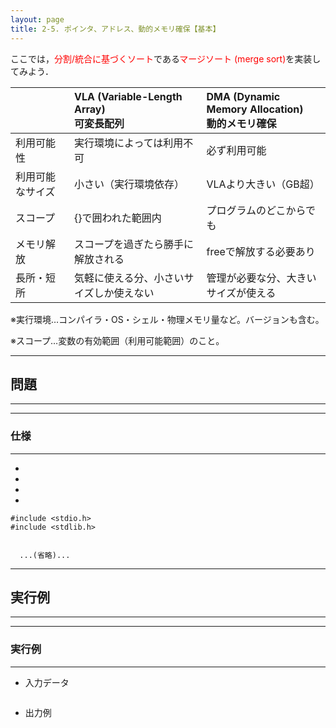 ```yaml
---
layout: page
title: 2-5. ポインタ、アドレス、動的メモリ確保【基本】
---
```



ここでは，<font color="red">分割/統合に基づくソート</font>である<font color="red">マージソート (merge sort)</font>を実装してみよう．

|                | VLA (Variable-Length Array)<br>可変長配列 | DMA (Dynamic Memory Allocation)<br>動的メモリ確保 |
| :------------- | :--------------------------------------- | :----------------------------------------------- |
| 利用可能性      | 実行環境によっては利用不可                 | 必ず利用可能                                      |
| 利用可能なサイズ | 小さい（実行環境依存）                    | VLAより大きい（GB超）                             |
| スコープ        | {}で囲われた範囲内                        | プログラムのどこからでも                           |
| メモリ解放      | スコープを過ぎたら勝手に解放される          | freeで解放する必要あり                            |
| 長所・短所      | 気軽に使える分、小さいサイズしか使えない    | 管理が必要な分、大きいサイズが使える                |

※実行環境…コンパイラ・OS・シェル・物理メモリ量など。バージョンも含む。

※スコープ…変数の有効範囲（利用可能範囲）のこと。

---
## 問題
---

---
### 仕様
---

- 

- 

- 

- 

```
#include <stdio.h>
#include <stdlib.h>


  ...(省略)...
```


---
## 実行例
---
---
### 実行例
---
- 入力データ
```
```
- 出力例
```

```

